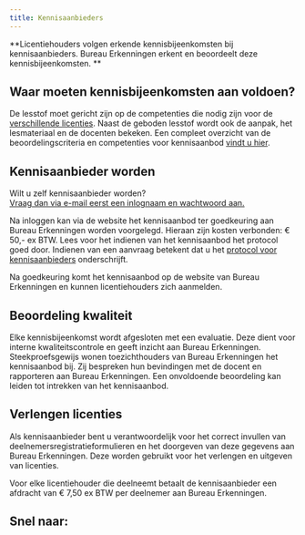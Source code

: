 ```yaml
---
title: Kennisaanbieders
---
```

**Licentiehouders volgen erkende kennisbijeenkomsten bij kennisaanbieders. Bureau Erkenningen erkent en beoordeelt deze kennisbijeenkomsten. **

## Waar moeten kennisbijeenkomsten aan voldoen?

De lesstof moet gericht zijn op de competenties die nodig zijn voor de [verschillende licenties](/licenties/welke-licenties-zijn-er). Naast de geboden lesstof wordt ook de aanpak, het lesmateriaal en de docenten bekeken. Een compleet overzicht van de beoordelingscriteria en competenties voor kennisaanbod [vindt u hier](/wat-wij-doen/kennisaanbieders/eisen-voor-kennisaanbod).

## Kennisaanbieder worden

Wilt u zelf kennisaanbieder worden? \
[Vraag dan via e-mail eerst een inlognaam en wachtwoord aan.](/contact)

Na inloggen kan via de website het kennisaanbod ter goedkeuring aan Bureau Erkenningen worden voorgelegd. Hieraan zijn kosten verbonden: € 50,- ex BTW. Lees voor het indienen van het kennisaanbod het protocol goed door. Indienen van een aanvraag betekent dat u het [protocol voor kennisaanbieders](/wat-wij-doen/kennisaanbieders/protocol-voor-kennisaanbieders) onderschrijft.

Na goedkeuring komt het kennisaanbod op de website van Bureau Erkenningen en kunnen licentiehouders zich aanmelden.

## Beoordeling kwaliteit

Elke kennisbijeenkomst wordt afgesloten met een evaluatie. Deze dient voor interne kwaliteitscontrole en geeft inzicht aan Bureau Erkenningen. Steekproefsgewijs wonen toezichthouders van Bureau Erkenningen het kennisaanbod bij. Zij bespreken hun bevindingen met de docent en rapporteren aan Bureau Erkenningen. Een onvoldoende beoordeling kan leiden tot intrekken van het kennisaanbod.

## Verlengen licenties

Als kennisaanbieder bent u verantwoordelijk voor het correct invullen van deelnemersregistratieformulieren en het doorgeven van deze gegevens aan Bureau Erkenningen. Deze worden gebruikt voor het verlengen en uitgeven van licenties.

Voor elke licentiehouder die deelneemt betaalt de kennisaanbieder een afdracht van € 7,50 ex BTW per deelnemer aan Bureau Erkenningen.

## Snel naar:

<link-container>
<link-button link='{"name": "Eisen voor kennisaanbod","url": "/wat-wij-doen/kennisaanbieders/eisen-voor-kennisaanbod"}'></link-button>
<link-button link='{"name": "Protocol voor kennisaanbieders", "url": "/wat-wij-doen/kennisaanbieders/protocol-voor-kennisaanbieders"}'></link-button>
<link-button link='{"name": "Bijeenkomst organiseren", "url": "/wat-wij-doen/kennisaanbieders/bijeenkomst-organiseren"}'></link-button>
</link-container>

